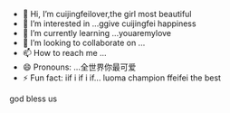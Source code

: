 - 👋 Hi, I’m cuijingfeilover,the girl most beautiful
- 👀 I’m interested in ...ggive cuijingfei happiness
- 🌱 I’m currently learning ...youaremylove
- 💞️ I’m looking to collaborate on ...
- 📫 How to reach me ...
- 😄 Pronouns: ...全世界你最可爱
- ⚡ Fun fact: iif i if i if...
luoma champion ffeifei the best
<!---ziyouzizaigeini
tottiunico6/tottiunico6 is a ✨ special ✨ repository because its `README.md` (this file) appears on your GitHub profile.you are everythingshowyoumylove
You can click the Preview link to wowenrouletake a look at your changes.I LOVE YOU yyou are unico
--->god bless us
